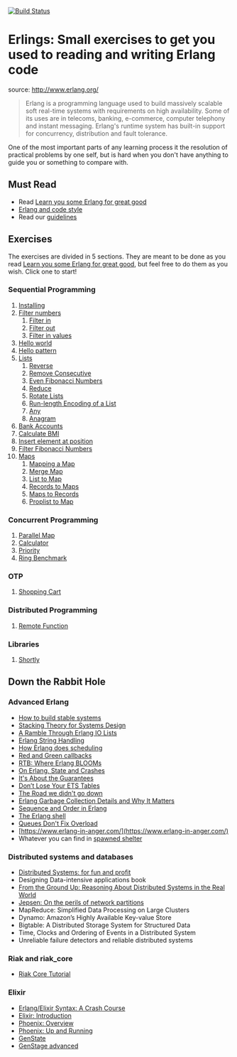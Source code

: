[![Build Status](https://travis-ci.org/lambdaclass/erlings.svg?branch=master)](https://travis-ci.org/lambdaclass/erlings)

# Erlings: Small exercises to get you used to reading and writing Erlang code

source: http://www.erlang.org/

> Erlang is a programming language used to build massively scalable soft real-time systems with requirements on high availability. Some of its uses are in telecoms, banking, e-commerce, computer telephony and instant messaging. Erlang's runtime system has built-in support for concurrency, distribution and fault tolerance.

One of the most important parts of any learning process it the resolution of practical problems by one self, but is hard when you don't have anything to guide you or something to compare with.

## Must Read
- Read [Learn you some Erlang for great good](http://learnyousomeerlang.com/)
- [Erlang and code style](https://medium.com/@jlouis666/erlang-and-code-style-b5936dceb5e4)
- Read our [guidelines](https://github.com/lambdaclass/guidelines)

## Exercises
The exercises are divided in 5 sections. They are meant to be done as you read [Learn you some Erlang for great good](http://learnyousomeerlang.com/), but feel free to do them as you wish. Click one to start!

### Sequential Programming

1. [Installing](sequential/installing/)
1. [Filter numbers](sequential/filter_numbers/)
   1. [Filter in](sequential/filter_numbers#filter-in)
   1. [Filter out](sequential/filter_numbers#filter-out)
   1. [Filter in values](sequential/filter_numbers#filter-in-values)
1. [Hello world](sequential/hello/)
1. [Hello pattern](sequential/hello_pattern/)
1. [Lists](sequential/lists/)
   1. [Reverse](sequential/lists#reverse)
   1. [Remove Consecutive](sequential/lists#remove-consecutive)
   1. [Even Fibonacci Numbers](sequential/lists#even-fibonacci-numbers)
   1. [Reduce](sequential/lists#reduce)
   1. [Rotate Lists](sequential/lists#rotate-lists)
   1. [Run-length Encoding of a List](sequential/lists#run-length-encoding-of-a-list)
   1. [Any](sequential/lists#any)
   1. [Anagram](sequential/lists#anagram)
1. [Bank Accounts](sequential/bank_accounts/)
1. [Calculate BMI](sequential/calculate_bmi/)
1. [Insert element at position](sequential/insert_element_at/)
1. [Filter Fibonacci Numbers](sequential/filter_fibonacci_numbers/)
1. [Maps](sequential/maps/)
   1. [Mapping a Map](sequential/maps#mapping-a-map)
   1. [Merge Map](sequential/maps#merge-map)
   1. [List to Map](sequential/maps#list-to-map)
   1. [Records to Maps](sequential/maps#records-to-maps)
   1. [Maps to Records](sequential/maps#maps-to-records)
   1. [Proplist to Map](sequential/maps#proplist-to-map)

### Concurrent Programming

1. [Parallel Map](concurrent/parallel_map)
1. [Calculator](concurrent/calculator)
1. [Priority](concurrent/priority)
1. [Ring Benchmark](concurrent/ring_benchmark)

### OTP

1. [Shopping Cart](otp/shopping_cart/)

### Distributed Programming

1. [Remote Function](distributed/remote_fun/)

### Libraries

1. [Shortly](libraries/shortly/)

## Down the Rabbit Hole

### Advanced Erlang
- [How to build stable systems](https://medium.com/@jlouis666/how-to-build-stable-systems-6fe9dcf32fc4)
- [Stacking Theory for Systems Design](https://medium.com@jlouis666/stacking-theory-for-systems-design-2450e6300689)
- [A Ramble Through Erlang IO Lists](http://prog21.dadgum.com/70.html)
- [Erlang String Handling](https://medium.com/@jlouis666/erlang-string-handling-7588daad8f05)
- [How Erlang does scheduling](http://jlouisramblings.blogspot.com.ar/2013/01/how-erlang-does-scheduling.html)
- [Red and Green callbacks](https://joearms.github.io/published/2013-04-02-Red-and-Green-Callbacks.html)
- [RTB: Where Erlang BLOOMs](https://ferd.ca/rtb-where-erlang-blooms.html)
- [On Erlang, State and Crashes](http://jlouisramblings.blogspot.com.ar/2010/11/on-erlang-state-and-crashes.html)
- [It's About the Guarantees](https://ferd.ca/it-s-about-the-guarantees.html)
- [Don’t Lose Your ETS Tables](http://steve.vinoski.net/blog/2011/03/23/dont-lose-your-ets-tables/)
- [The Road we didn't go down ](http://armstrongonsoftware.blogspot.com.ar/2008/05/road-we-didnt-go-down.html)
- [Erlang Garbage Collection Details and Why It Matters](https://hamidreza-s.github.io/erlang%20garbage%20collection%20memory%20layout%20soft%20realtime/2015/08/24/erlang-garbage-collection-details-and-why-it-matters.html)
- [Sequence and Order in Erlang](https://web.archive.org/web/20160419085030/http://notdennisbyrne.blogspot.com.ar/2008/04/sequence-and-order-in-erlang.html)
- [The Erlang shell](https://medium.com/@jlouis666/the-erlang-shell-ab8d8bec3972)
- [Queues Don't Fix Overload](https://ferd.ca/queues-don-t-fix-overload.html)
- [https://www.erlang-in-anger.com/](https://www.erlang-in-anger.com/)
- Whatever you can find in [spawned shelter](http://spawnedshelter.com/)

### Distributed systems and databases
- [Distributed Systems: for fun and profit](http://book.mixu.net/distsys/single-page.html)
- Designing Data-intensive applications book
- [From the Ground Up: Reasoning About Distributed Systems in the Real World](https://bravenewgeek.com/from-the-ground-up-reasoning-about-distributed-systems-in-the-real-world/)
- [Jepsen: On the perils of network partitions](https://aphyr.com/posts/281-jepsen-on-the-perils-of-network-partitions)
- MapReduce: Simplified Data Processing on Large Clusters
- Dynamo: Amazon’s Highly Available Key-value Store
- Bigtable: A Distributed Storage System for Structured Data
- Time, Clocks and Ordering of Events in a Distributed System
- Unreliable failure detectors and reliable distributed systems

### Riak and riak_core
- [Riak Core Tutorial](https://github.com/lambdaclass/riak_core_tutorial/)

### Elixir
- [Erlang/Elixir Syntax: A Crash Course](https://elixir-lang.org/crash-course.html)
- [Elixir: Introduction](https://elixir-lang.org/getting-started/introduction.html)
- [Phoenix: Overview](https://hexdocs.pm/phoenix/overview.html)
- [Phoenix: Up and Running](https://hexdocs.pm/phoenix/up_and_running.html#content)
- [GenState](https://hexdocs.pm/gen_stage/GenStage.html)
- [GenStage advanced](https://elixirschool.com/en/lessons/advanced/gen-stage/)
